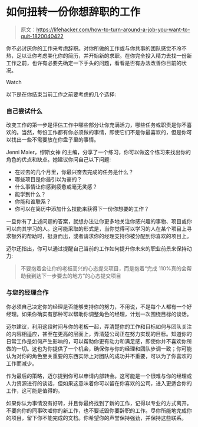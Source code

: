 # 如何扭转一份你想辞职的工作

> 原文：<https://lifehacker.com/how-to-turn-around-a-job-you-want-to-quit-1820040422>

你不必讨厌你的工作来考虑辞职。对你所做的工作或与你共事的团队感觉不冷不热，足以让你考虑美化你的简历，并开始新的求职。在你完全投入精力去找一份新工作之前，也许有必要先确定一下手头的问题，看看是否有办法改善你目前的状况。

Watch

以下是在你结束当前工作之前要考虑的几个选择:

### 自己尝试什么

改变工作的第一步是评估工作中哪些部分让你充满活力，哪些任务或职责是你不喜欢的。当然，每份工作都有你必须做的事情，即使它们不是你最喜欢的，但是你可以找出一些不需要放在你盘子里的事情。

Jenni Maier，缪斯女神 的主编，分享了一个练习，你可以做这个练习来找出你的角色的优点和缺点。她建议你问自己以下问题:

*   在过去的几个月里，你最兴奋去完成的任务是什么？
*   哪些项目是你最引以为豪的？
*   什么事情让你感到疲惫或毫无灵感？
*   能学到什么？
*   你能和谁联系？
*   你可以在简历中添加什么技能来获得下一份你想要的工作？

一旦你有了上述问题的答案，就想办法让你更多地关注你感兴趣的事物、项目或你可以向其学习的人。这可能采取的形式是，当你觉得可以学习的人在某个项目上寻求额外的帮助时，挺身而出，或者请求你的经理支持你被分配到你喜欢的项目上。

迈尔还指出，你可以通过提醒自己当前的工作如何提升你未来的职业前景来保持动力:

> 不要抱着会让你的老板高兴的心态提交项目，而是抱着“完成 110%真的会帮助我到达下一步要去的地方”的心态提交项目

### 与您的经理合作

你必须自己决定你的经理是否能够支持你的努力，不用说，不是每个人都有一个好经理。如果你确实有那种可以帮助你调整角色的经理，计划一次围绕目标的谈话。

迈尔建议，利用这段时间与你的老板一起，弄清楚你的工作和目标如何与团队关注的内容相适应，甚至在更高的层面上，弄清楚公司正在努力实现的目标。知道你的日常工作是如何产生影响的，可以帮助你更有动力和满足感，即使你并不喜欢你所做的一切。这也为你提供了一个机会，确保你与你的经理和团队步调一致；你可能认为对你的角色至关重要的东西实际上对团队的成功并不重要，可以为了你喜欢的工作而减少。

作为最后的策略，迈尔提到你可以申请内部转会。这可能是一个很难与你的经理或人力资源进行的谈话，但如果这意味着你可以留在你喜欢的公司，进入更适合你的工作，这可能是值得的。

如果你认为事情没有好转，并且你最终找到了新的工作，记得以专业的方式离开。不要向你的同事吹嘘你的新工作，也不要诋毁你要辞职的工作。尽你所能地完成你的项目，留下你不能完成的文档。你希望你的声誉保持强劲，并保持这些联系。